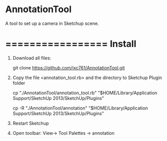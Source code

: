 AnnotationTool
==============

A tool to set up a camera in Sketchup scene.

=================
Install
=================


1. Download all files:

    git clone https://github.com/jxc761/AnnotationTool.git

2. Copy the file <annotation_tool.rb> and the directory <annotation> to Sketchup Plugin folder

    cp  "./AnnotationTool/annotation_tool.rb"  "$HOME/Library/Application Support/SketchUp 2013/SketchUp/Plugins"
    
    cp -R "./AnnotationTool/annotation"  "$HOME/Library/Application Support/SketchUp 2013/SketchUp/Plugins"

3. Restart Sketchup

4. Open toolbar: 
    View-> Tool Palettes -> annotation

